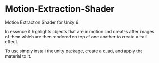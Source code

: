 # Motion-Extraction-Shader
Motion Extraction Shader for Unity 6

In essence it highlights objects that are in motion and creates after images of them which are then rendered on top of one another to create a trail effect.

To use simply install the unity package, create a quad, and apply the material to it.
